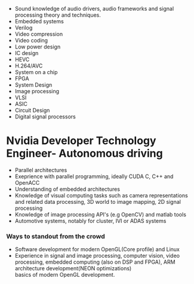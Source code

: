 * Sound knowledge of audio drivers, audio frameworks and signal processing theory and techniques. 
* Embedded systems
* Verilog
* Video compression
* Video coding
* Low power design
* IC design
* HEVC
* H.264/AVC
* System on a chip
* FPGA
* System Design
* Image processing
* VLSI
* ASIC
* Circuit Design
* Digital signal processors 
# Nvidia Developer Technology Engineer- Autonomous driving
* Parallel architectures
* Exeprience with parallel programming, ideally CUDA C, C++ and OpenACC
* Understanding of embedded architectures
* Knowledge of visual computing tasks such as camera representations and related data processing, 3D world to image mapping, 2D signal processing
* Knowledge of image processing API's (e.g OpenCV) and matlab tools
* Automotive systems, notably for cluster, IVI or ADAS systems
### Ways to standout from the crowd
* Software development for modern OpenGL(Core profile) and Linux
* Experience in signal and image processing, computer vision, video processing, embedded computing (also on DSP and FPGA), ARM architecture development(NEON optimizations)   
basics of modern OpenGL development.
